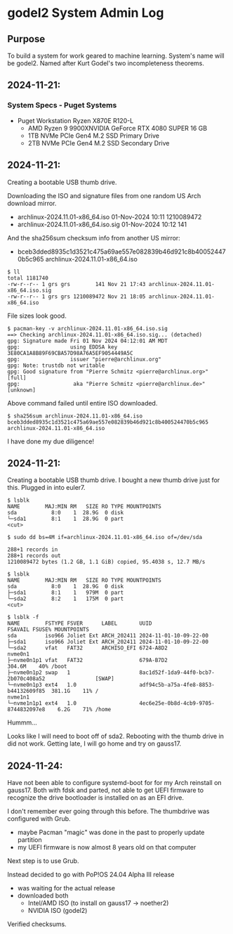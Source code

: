 # godel2 System Admin Log

## Purpose

To build a system for work geared to machine learning. System's name
will be godel2. Named after Kurt Godel's two incompleteness theorems.

## 2024-11-21:

### System Specs - Puget Systems

* Puget Workstation Ryzen X870E R120-L
  * AMD Ryzen 9 9900XNVIDIA GeForce RTX 4080 SUPER 16 GB
  * 1TB NVMe PCIe Gen4 M.2 SSD Primary Drive
  * 2TB NVMe PCIe Gen4 M.2 SSD Secondary Drive

## 2024-11-21:

Creating a bootable USB thumb drive.

Downloading the ISO and signature files from one random US Arch download
mirror.

* archlinux-2024.11.01-x86_64.iso      01-Nov-2024 10:11  1210089472
* archlinux-2024.11.01-x86_64.iso.sig  01-Nov-2024 10:12  141

And the sha256sum checksum info from another US mirror:

* bceb3dded8935c1d3521c475a69ae557e082839b46d921c8b400524470b5c965  archlinux-2024.11.01-x86_64.iso

```
$ ll
total 1181740
-rw-r--r-- 1 grs grs        141 Nov 21 17:43 archlinux-2024.11.01-x86_64.iso.sig
-rw-r--r-- 1 grs grs 1210089472 Nov 21 18:05 archlinux-2024.11.01-x86_64.iso
```
File sizes look good.

```
$ pacman-key -v archlinux-2024.11.01-x86_64.iso.sig
==> Checking archlinux-2024.11.01-x86_64.iso.sig... (detached)
gpg: Signature made Fri 01 Nov 2024 04:12:01 AM MDT
gpg:                using EDDSA key 3E80CA1A8B89F69CBA57D98A76A5EF9054449A5C
gpg:                issuer "pierre@archlinux.org"
gpg: Note: trustdb not writable
gpg: Good signature from "Pierre Schmitz <pierre@archlinux.org>" [full]
gpg:                 aka "Pierre Schmitz <pierre@archlinux.de>" [unknown]
```

Above command failed until entire ISO downloaded.

```
$ sha256sum archlinux-2024.11.01-x86_64.iso
bceb3dded8935c1d3521c475a69ae557e082839b46d921c8b400524470b5c965  archlinux-2024.11.01-x86_64.iso
```

I have done my due diligence!

## 2024-11-21:

Creating a bootable USB thumb drive. I bought a new thumb drive just for
this. Plugged in into euler7.

```
$ lsblk
NAME        MAJ:MIN RM   SIZE RO TYPE MOUNTPOINTS
sda           8:0    1  28.9G  0 disk
└─sda1        8:1    1  28.9G  0 part
<cut>

$ sudo dd bs=4M if=archlinux-2024.11.01-x86_64.iso of=/dev/sda

288+1 records in
288+1 records out
1210089472 bytes (1.2 GB, 1.1 GiB) copied, 95.4038 s, 12.7 MB/s

$ lsblk
NAME        MAJ:MIN RM   SIZE RO TYPE MOUNTPOINTS
sda           8:0    1  28.9G  0 disk
├─sda1        8:1    1   979M  0 part
└─sda2        8:2    1   175M  0 part
<cut>

$ lsblk -f
NAME        FSTYPE FSVER      LABEL       UUID                                 FSAVAIL FSUSE% MOUNTPOINTS
sda         iso966 Joliet Ext ARCH_202411 2024-11-01-10-09-22-00
├─sda1      iso966 Joliet Ext ARCH_202411 2024-11-01-10-09-22-00
└─sda2      vfat   FAT32      ARCHISO_EFI 6724-A8D2
nvme0n1
├─nvme0n1p1 vfat   FAT32                  679A-B7D2                             304.6M    40% /boot
├─nvme0n1p2 swap   1                      8ac1d52f-1da9-44f0-bcb7-2b070c408a52                [SWAP]
└─nvme0n1p3 ext4   1.0                    adf94c5b-a75a-4fe8-8853-b44132609f85  381.1G    11% /
nvme1n1
└─nvme1n1p1 ext4   1.0                    4ec6e25e-0b8d-4cb9-9705-8744832097e8    6.2G    71% /home
```

Hummm...

Looks like I will need to boot off of sda2. Rebooting with the thumb
drive in did not work. Getting late, I will go home and try on gauss17.

## 2024-11-24:

Have not been able to configure systemd-boot for for my Arch reinstall
on gauss17. Both with fdsk and parted, not able to get UEFI firmware to
recognize the drive bootloader is installed on as an EFI drive.

I don't remember ever going through this before. The thumbdrive was
configured with Grub.

* maybe Pacman "magic" was done in the past to properly update partition
* my UEFI firmware is now almost 8 years old on that computer

Next step is to use Grub.

Instead decided to go with PoP!OS 24.04 Alpha III release

* was waiting for the actual release
* downloaded both
  * Intel/AMD ISO (to install on gauss17 -> noether2)
  * NVIDIA ISO (godel2)

Verified checksums.

